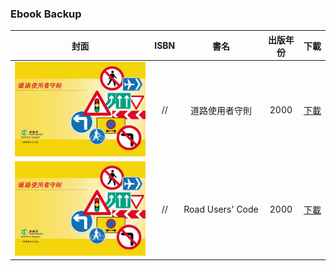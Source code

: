 

### <span id="Ebook"> Ebook Backup</span>

<table>
<thead>
<tr>
<th>封面</th>
<th>ISBN</th>
<th>書名</th>
<th>出版年份</th>
<th>下載</th>
</tr>
</thead>
<tbody>
<tr>
	<td align="center" nowrap="nowrap"><img src="Img/道路使用者守則.jpg" alt="道路使用者守則" width="500"></td>
	<td align="center" nowrap="nowrap"> // </td>
	<td align="center" nowrap="nowrap">道路使用者守則</td>
	<td align="center" nowrap="nowrap">2000</td>
	<td align="center" nowrap="nowrap"><a href="https://github.com/LYHPandaKing/EbookBackup/releases/download/Ebook/ruc_2000_chi.pdf">下載</a></td>
</tr>
<tr>
	<td align="center" nowrap="nowrap"><img src="Img/道路使用者守則.jpg" alt="道路使用者守則" width="500"></td>
	<td align="center" nowrap="nowrap"> // </td>
	<td align="center" nowrap="nowrap">Road Users' Code</td>
	<td align="center" nowrap="nowrap">2000</td>
	<td align="center" nowrap="nowrap"><a href="https://github.com/LYHPandaKing/EbookBackup/releases/download/Ebook/ruc_2000_eng.pdf">下載</a></td>
</tr>

</tbody>
</table>
